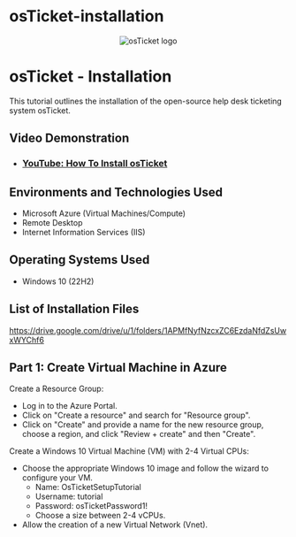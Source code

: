 # osTicket-installation
<p align="center">
<img src="https://i.imgur.com/Clzj7Xs.png" alt="osTicket logo"/>
</p>

<h1>osTicket - Installation</h1>
This tutorial outlines the installation of the open-source help desk ticketing system osTicket.<br />


<h2>Video Demonstration</h2>

- ### [YouTube: How To Install osTicket](https://www.youtube.com)

<h2>Environments and Technologies Used</h2>

- Microsoft Azure (Virtual Machines/Compute)
- Remote Desktop
- Internet Information Services (IIS)

<h2>Operating Systems Used </h2>

- Windows 10</b> (22H2)

<h2>List of Installation Files</h2>

https://drive.google.com/drive/u/1/folders/1APMfNyfNzcxZC6EzdaNfdZsUwxWYChf6

<h2>Part 1: Create Virtual Machine in Azure</h2>

Create a Resource Group:
- Log in to the Azure Portal.
- Click on "Create a resource" and search for "Resource group".
- Click on "Create" and provide a name for the new resource group, choose a region, and click "Review + create" and then "Create".

Create a Windows 10 Virtual Machine (VM) with 2-4 Virtual CPUs:
- Choose the appropriate Windows 10 image and follow the wizard to configure your VM.
  - Name: OsTicketSetupTutorial
  - Username: tutorial
  - Password: osTicketPassword1!
  - Choose a size between 2-4 vCPUs.
- Allow the creation of a new Virtual Network (Vnet).

